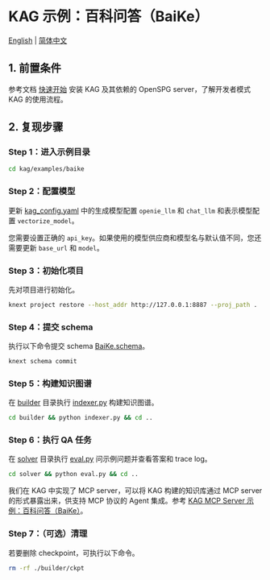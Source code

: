 # KAG 示例：百科问答（BaiKe）

[English](./README.md) |
[简体中文](./README_cn.md)

## 1. 前置条件

参考文档 [快速开始](https://openspg.yuque.com/ndx6g9/0.6/quzq24g4esal7q17) 安装 KAG 及其依赖的 OpenSPG server，了解开发者模式 KAG 的使用流程。

## 2. 复现步骤

### Step 1：进入示例目录

```bash
cd kag/examples/baike
```

### Step 2：配置模型

更新 [kag_config.yaml](./kag_config.yaml) 中的生成模型配置 ``openie_llm`` 和 ``chat_llm`` 和表示模型配置 ``vectorize_model``。

您需要设置正确的 ``api_key``。如果使用的模型供应商和模型名与默认值不同，您还需要更新 ``base_url`` 和 ``model``。

### Step 3：初始化项目

先对项目进行初始化。

```bash
knext project restore --host_addr http://127.0.0.1:8887 --proj_path .
```

### Step 4：提交 schema

执行以下命令提交 schema [BaiKe.schema](./schema/BaiKe.schema)。

```bash
knext schema commit
```

### Step 5：构建知识图谱

在 [builder](./builder) 目录执行 [indexer.py](./builder/indexer.py) 构建知识图谱。

```bash
cd builder && python indexer.py && cd ..
```

### Step 6：执行 QA 任务

在 [solver](./solver) 目录执行 [eval.py](./solver/eval.py) 问示例问题并查看答案和 trace log。

```bash
cd solver && python eval.py && cd ..
```

我们在 KAG 中实现了 MCP server，可以将 KAG 构建的知识库通过 MCP server 的形式暴露出来，供支持 MCP 协议的 Agent 集成。参考 [KAG MCP Server 示例：百科问答（BaiKe）](./mcp_server_cn.md)。

### Step 7：（可选）清理

若要删除 checkpoint，可执行以下命令。

```bash
rm -rf ./builder/ckpt
```

